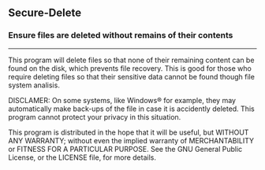 ## Secure-Delete
### Ensure files are deleted without remains of their contents
- - -
  
This program will delete files so that none of their remaining content 
can be found on the disk, which prevents file recovery. This is good 
for those who require deleting files so that their sensitive data cannot 
be found though file system analisis.
  
  
DISCLAMER: On some systems, like Windows&reg; for example, they may 
automatically make back-ups of the file in case it is accidently 
deleted. This program cannot protect your privacy in this situation.
  
  
This program is distributed in the hope that it will be useful,
but WITHOUT ANY WARRANTY; without even the implied warranty of
MERCHANTABILITY or FITNESS FOR A PARTICULAR PURPOSE.  See the
GNU General Public License, or the LICENSE file, for more details.
